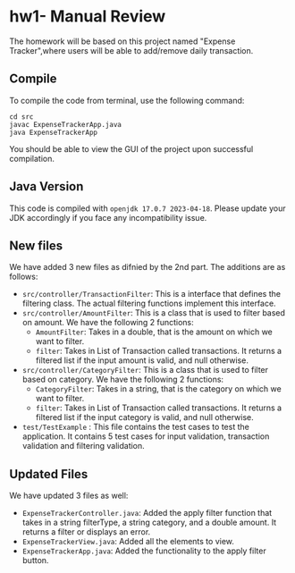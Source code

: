 # hw1- Manual Review

The homework will be based on this project named "Expense Tracker",where users will be able to add/remove daily transaction. 

## Compile

To compile the code from terminal, use the following command:
```
cd src
javac ExpenseTrackerApp.java
java ExpenseTrackerApp
```

You should be able to view the GUI of the project upon successful compilation. 

## Java Version
This code is compiled with ```openjdk 17.0.7 2023-04-18```. Please update your JDK accordingly if you face any incompatibility issue.


## New files
We have added 3 new files as difnied by the 2nd part. The additions are as follows:

 - `src/controller/TransactionFilter`: This is a interface that defines the filtering class. The actual filtering functions implement this interface. 
 - `src/controller/AmountFilter`: This is a class that is used to filter based on amount. We have the following 2 functions:
    -  `AmountFilter`: Takes in a double, that is the amount on which we want to filter.
    - `filter`: Takes in List of Transaction called transactions. It returns a filtered list if the input amount is valid, and null otherwise.
 - `src/controller/CategoryFilter`: This is a class that is used to filter based on category. We have the following 2 functions:
    -  `CategoryFilter`: Takes in a string, that is the category on which we want to filter.
    - `filter`: Takes in List of Transaction called transactions. It returns a filtered list if the input category is valid, and null otherwise.
 - `test/TestExample` : This file contains the test cases to test the application. It contains 5 test cases for input validation, transaction validation and filtering validation.


## Updated Files
We have updated 3 files as well:
 - `ExpenseTrackerController.java`: Added the apply filter function that takes in a string filterType, a string category, and a double amount. It returns a filter or displays an error. 
 - `ExpenseTrackerView.java`: Added all the elements to view. 
  - `ExpenseTrackerApp.java`: Added the functionality to the apply filter button. 